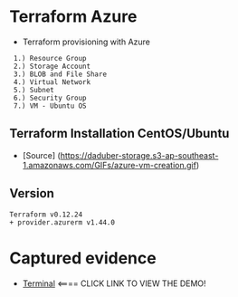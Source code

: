 # Terraform Azure

 - Terraform provisioning with Azure

```
 1.) Resource Group
 2.) Storage Account
 3.) BLOB and File Share
 4.) Virtual Network
 5.) Subnet
 6.) Security Group
 7.) VM - Ubuntu OS
```

## Terraform Installation CentOS/Ubuntu

* [Source] (https://daduber-storage.s3-ap-southeast-1.amazonaws.com/GIFs/azure-vm-creation.gif)

## Version
```
Terraform v0.12.24
+ provider.azurerm v1.44.0
```
# Captured evidence

* [Terminal](https://daduber-storage.s3-ap-southeast-1.amazonaws.com/GIFs/s3buckets.gif) <==== CLICK LINK TO VIEW THE DEMO!


